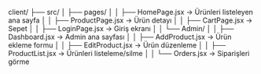 client/
├── src/
│   ├── pages/
│   │   ├── HomePage.jsx          → Ürünleri listeleyen ana sayfa
│   │   ├── ProductPage.jsx       → Ürün detayı
│   │   ├── CartPage.jsx          → Sepet
│   │   ├── LoginPage.jsx         → Giriş ekranı
│   │   └── Admin/
│   │       ├── Dashboard.jsx     → Admin ana sayfası
│   │       ├── AddProduct.jsx    → Ürün ekleme formu
│   │       ├── EditProduct.jsx   → Ürün düzenleme
│   │       ├── ProductList.jsx   → Ürünleri listeleme/silme
│   │       └── Orders.jsx        → Siparişleri görme
